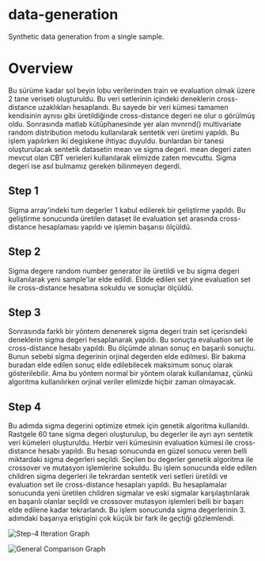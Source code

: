 # data-generation
Synthetic data generation from a single sample. 

# Overview
Bu sürüme kadar sol beyin lobu verilerinden train ve evaluation olmak üzere 2 tane veriseti oluşturuldu.
Bu veri setlerinin içindeki deneklerin cross-distance uzaklıkları hesaplandı. Bu sayede bir veri kümesi tamamen kendisinin aynısı gibi üretildiğinde cross-distance degeri ne olur o görülmüş oldu.
Sonrasında matlab kütüphanesinde yer alan mvnrnd() multivariate random distribution metodu kullanılarak sentetik veri üretimi yapıldı. Bu işlem yapılırken iki degiskene ihtiyac duyuldu. bunlardan bir tanesi oluşturulacak sentetik datasetin mean ve sigma degeri. mean degeri zaten mevcut olan CBT verieleri kullanılarak elimizde zaten mevcuttu. Sigma degeri ise asıl bulmamız gereken bilinmeyen degerdi. 

## Step 1
Sigma array'indeki tum degerler 1 kabul edilerek bir geliştirme yapıldı. Bu geliştirme sonucunda üretilen dataset ile evaluation set arasında cross-distance hesaplaması yapıldı ve işlemin başarısı ölçüldü.

## Step 2
Sigma degere random number generator ile üretildi ve bu sigma degeri kullanılarak yeni sample'lar elde edildi. Eldde edilen set yine evaluation set ile cross-distance hesabına sokuldu ve sonuçlar ölçüldü.

## Step 3 
Sonrasında farklı bir yöntem denenerek sigma degeri train set içerisndeki deneklerin sigma degeri hesaplanarak yapıldı. Bu sonuçta evaluation set ile cross-distance hesabı yapıldı. Bu ölçümde alınan sonuç en başarılı sonuçtu. Bunun sebebi sigma degerinin orjinal degerden elde edilmesi. Bir bakıma buradan elde edilen sonuç elde edilebilecek maksimum sonuç olarak gösterilebilir. Ama bu yöntem normal bir yöntem olarak kullanılamaz, çünkü algoritma kullanılırken orjinal veriler elimizde hiçbir zaman olmayacak.

## Step 4 
Bu adımda sigma degerini optimize etmek için genetik algoritma kullanıldı. Rastgele 60 tane sigma degeri oluşturulup, bu degerler ile ayrı ayrı sentetik veri kümeleri oluşturuldu. Herbir veri kümesinin evaluation kümesi ile cross-distance hesabı yapıldı. Bu hesap sonucunda en güzel sonucu veren belli miktardaki sigma degerleri seçildi. Seçilen bu degerler genetik algoritma ile crossover ve mutasyon işlemlerine sokuldu. Bu işlem sonucunda elde edilen children sigma degerleri ile tekrardan sentetik veri setleri üretildi ve evaluation set ile cross-distance hesapları yapıldı. Bu hesaplamalar sonucunda yeni üretilen children sigmalar ve eski sigmalar karşılaştırılarak en başarılı olanlar seçildi ve crossover mutasyon işlemleri belli bir  başarı elde edilene kadar tekrarlandı. Bu işlem sonucunda sigma degerlerinin 3. adımdaki başarıya eriştigini çok küçük bir fark ile geçtiği gözlemlendi.


![Step-4 Iteration Graph](https://github.com/celikmustafa89/data-generation/tree/develop/figures/iteration-graph1.png)

![General Comparison Graph](https://user-images.githubusercontent.com/6848680/76770008-4eaaac80-67ae-11ea-974e-5473e34fc441.png)
